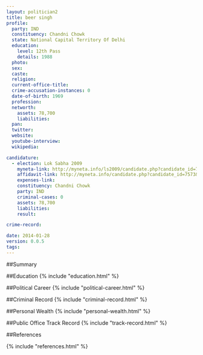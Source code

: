 ```yaml
---
layout: politician2
title: beer singh
profile: 
  party: IND
  constituency: Chandni Chowk
  state: National Capital Territory Of Delhi
  education: 
    level: 12th Pass
    details: 1988
  photo: 
  sex: 
  caste: 
  religion: 
  current-office-title: 
  crime-accusation-instances: 0
  date-of-birth: 1969
  profession: 
  networth: 
    assets: 78,700
    liabilities: 
  pan: 
  twitter: 
  website: 
  youtube-interview: 
  wikipedia: 

candidature: 
  - election: Lok Sabha 2009
    myneta-link: http://myneta.info/ls2009/candidate.php?candidate_id=7573
    affidavit-link: http://myneta.info/candidate.php?candidate_id=7573&scan=original
    expenses-link: 
    constituency: Chandni Chowk 
    party: IND
    criminal-cases: 0
    assets: 78,700
    liabilities: 
    result:  

crime-record: 

date: 2014-01-28
version: 0.0.5
tags: 
---
```

##Summary


##Education
{% include "education.html" %}


##Political Career
{% include "political-career.html" %}


##Criminal Record
{% include "criminal-record.html" %}


##Personal Wealth
{% include "personal-wealth.html" %}


##Public Office Track Record
{% include "track-record.html" %}


##References


{% include "references.html" %}